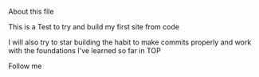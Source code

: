 About this file
<p>This is a Test to try and build my first site from code</p>
<p>I will also try to star building the habit to make commits properly and work with the foundations I've learned so far in TOP</p>

Follow me